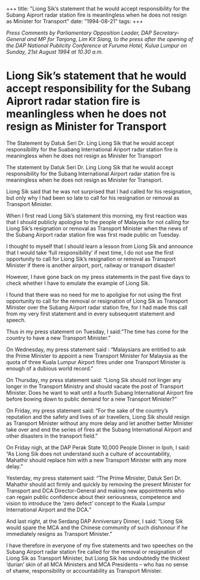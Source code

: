 +++ 
title: "Liong Sik’s statement that he would accept responsibility for the Subang Aiprort radar station fire is meanlingless when he does not resign as Minister for Transport"
date: "1994-08-21"
tags:
+++

_Press Comments by Parliamentary Opposition Leader, DAP Secretary-General and MP for Tanjong, Lim Kit Siang, to the press after the opening of the DAP National Publicity Conference at Furuma Hotel, Kulua Lumpur on Sunday, 21st August 1994 at 10.30 a.m._

# Liong Sik’s statement that he would accept responsibility for the Subang Aiprort radar station fire is meanlingless when he does not resign as Minister for Transport

The Statement by Datuk Seri Dr. Ling Liong Sik that he would accept responsibility for the Suabang International Ariport radar station fire is meaningless when he does not resign as Minister for Transport</u>

The statement by Datuk Seri Dr. Ling Liong Sik that he would accept responsibility for the Subang International Airport radar station fire is meaningless when he does not resign as Minister for Transport.

Liong Sik said that he was not surprised that I had called for his resignation, but only why I had been so late to call for his resignation or removal as Transport Minister.

When I first read Liong Sik’s statement this morning, my first reaction was that I should publicly apologise to the people of Malaysia for not calling for Liong Sik’s resignation or removal as Transport Minister when the news of the Subang Airport radar station fire was first made public on Tuesday.

I thought to myself that I should learn a lesson from Liong Sik and announce that I would take ‘full responsibility’ if next time, I do not use the first opportunity to call for Liong Sik’s resignation or removal as Transport Minister if there is another airport, port, railway or transport disaster!

However, I have gone back on my press statements in the past five days to check whether I have to emulate the example of Liong Sik.

I found that there was no need for me to apoligise for not using the first opportunity to call for the removal or resignation of Liong Sik as Transport Minister over the Subang Airport radar station fire, for I had made this call from my very first statement and in every subsequent statement and speech.

Thus in my press statement on Tuesday, I said:”The time has come for the country to have a new Transport Minister.”

On Wednesday, my press statement said : “Malaysians are entitled to ask the Prime Minister to appoint a new Transport Minister for Malaysia as the quota of three Kuala Lumpur Airport fires under one Transport Minister is enough of a dubious world record.”

On Thursday, my press statement said: “Liong Sik should not linger any longer in the Transport Ministry and should vacate the post of Transport Minister. Does he want to wait until a fourth Subang International Airport fire before bowing down to public demand for a new Transport Minister?”

On Friday, my press statement said: “For the sake of the country’s reputation and the safety and lives of air travellers, Liong Sik should resign as Transport Minister without any more delay and let another better Minister take over and end the series of fires at the Subang International Airport and other disasters in the transport field.”

On Friday nigh, at the DAP Perak State 10,000 People Dinner in Ipoh, I said: “As Liong Sik does not understand such a culture of accountability, Mahathir should replace him with a new Transport Minister with any more delay.”

Yesterday, my press statement said: “The Prime Minister, Datuk Seri Dr. Mahathir should act firmly and quickly by removing the present Minister for Transport and DCA Director-General and making new appointments who can regain public confidence about their seriousness, competence and vision to introduce the ‘zero defect’ concept to the Kuala Lumpur International Airport and the DCA.”

And last night, at the Serdang DAP Anniversary Dinner, I said: “Liong Sik would spare the MCA and the Chinese community of such dishonour if he immediately resigns as Transport Minister.”

I have therefore in everyone of my five statements and two speeches on the Subang Airport radar station fire called for the removal or resignation of Liong Sik as Transport Minister, but Liong Sik has undoubtedly the thickest ‘durian’ skin of all MCA Ministers and MCA Presidents – who has no sense of shame, responsibility or accountability as Transport Minister.
 
